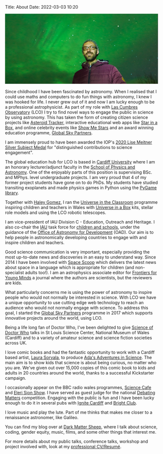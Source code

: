 Title: About
Date: 2022-03-03 10:20

![Me standing under the Northern Lights in Iceland, March 2015. Picture by Babak Tafreshi](/images/me_aurorae_ln.jpg)

Since childhood I have been fascinated by astronomy. When I realised that I could use maths and computers to do fun things with astronomy, I knew I was hooked for life. I never grew out of it and now I am lucky enough to be a professional astrophysicist. As part of my role with [Las Cumbres Observatory][21] (LCO) I try to find novel ways to engage the public in science by using astronomy. This has taken the form of creating citizen science projects like [Asteroid Tracker](http://asteroidtracker.lco.global/), interactive educational web apps like [Star in a Box][2], and online celebrity events like [Show Me Stars][3] and an award winning education programme, [Global Sky Partners](https://lco.global/education/partners).

I am immensely proud to have been awarded the IOP's [2020 Lise Meitner Silver Subject Medal](https://www.iop.org/about/awards/2020-lise-meitner-medal-and-prize) for "distinguished contributions to science engagement".

The global education hub for LCO is based in [Cardiff University][4] where I am an honorary lecturer/adjunct faculty in the [School of Physics and Astronomy][5]. One of the enjoyably parts of this position is supervising BSc. and MPhys. level undergraduate projects. I am very proud that 4 of my former project students have gone on to do PhDs. My students have studied transiting exoplanets and made physics games in Python using the [PyGame library](https://www.pygame.org/docs/).

Together with [Haley Gomez][22], I ran the [Universe in the Classroom][8] programme inspiring children and teachers in Wales with [Universe in a Box][9] kits, stellar role models and using the LCO robotic telescopes.

I am vice-president of IAU Division C - Education, Outreach and Heritage. I also co-chair the [IAU][11] task force for [children and schools][12], under the guidance of the [Office of Astronomy for Development][13] (OAD). Our aim is to help people in astronomically developing countries to engage with and inspire children and teachers.

Good science communication is very important, especially providing the most up-to-date news and discoveries in an easy to understand way. Since 2014 I have been involved with [Space Scoop](http://spacescoop.org) which delivers the latest news about space in a language which is appropriate for children (and non-specialist adults too!). I am an astrophysics associate editor for [Frontiers for Young Minds](https://kids.frontiersin.org/articles/astronomy-and-space-science/) a journal where the authors are scientists, but the reviewers are kids.

What particularly concerns me is using the power of astronomy to inspire people who would not normally be interested in science. With LCO we have a unique opportunity to use cutting edge web technology to reach an audience who would not normally engage with science. To address this goal,  I started the [Global Sky Partners](https://lco.global/education/partners/) programme in 2017 which supports innovative projects around the world, using LCO.

Being a life long fan of Doctor Who, I've been delighted to give [Science of Doctor Who][19] talks in St Louis Science Center, National Museum of Wales (Cardiff) and to a variety of amateur science and science fiction societies across UK.

I love comic books and had the fantastic opportunity to work with a Cardiff based artist, [Laura Sorvala](http://www.auralab.co.uk/), to produce [Ada's Adventures in Science](http://www.adacomic.uk/). The main aim is to show kids that science is about being curious, no matter who you are. We've given out over 15,000 copies of this comic book to kids and adults in 20 countries around the world, thanks to a successful Kickstarter campaign.

I occasionally appear on the BBC radio wales programmes, [Science Cafe][14] and [Eleri Sion Show][15]. I have served as guest judge for the national [Debating Matters][16] competition. Engaging with the public is fun and I have been lucky enough to do it in several pubs with [Ignite Cardiff][17] and [Bright Club][18].

I love music and play the lute. Part of me thinks that makes me closer to a renaissance astronomer, like Galileo.

You can find my blog over at [Dark Matter Sheep][20], where I talk about science, coding, gender equity, music, films, and some other things that interest me.

For more details about my public talks, conference talks, workshop and project involved with, look at my [professional CV/Resumé](/cv/).

[1]: http://lco.global/agentexoplanet
[2]: http://starinabox.lco.global
[3]: https://lco.global/blog/show-me-stars/
[4]: http://www.cardiff.ac.uk
[5]: http://www.astro.cardiff.ac.uk
[6]: http://wales.gov.uk/?lang=en
[7]: http://wales.gov.uk/topics/businessandeconomy/csaw/nsa/?lang=en
[8]: http://blogs.cardiff.ac.uk/physicsoutreach/universe-in-the-classroom/
[9]: http://www.unawe.org/resources/universebox/
[10]: http://unawe.org
[11]: http://iau.org
[12]: http://www.astro4dev.org/task-forces/children-and-schools/
[13]: http://www.astro4dev.org
[14]: http://www.bbc.co.uk/wales/radiowales/sites/sciencecafe/
[15]: http://www.bbc.co.uk/programmes/b03d51wc
[16]: http://www.debatingmatters.com/
[17]: https://www.youtube.com/watch?v=5H2Ak-1cIc0
[18]: http://brightclubwales.wordpress.com/
[19]: http://www.darkmattersheep.uk/blog/science-of-doctor-who-the-movie/
[20]: http://www.darkmattersheep.uk/
[21]: http://lco.global/
[22]: http://haley.gomez.me.uk/
